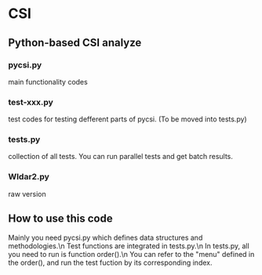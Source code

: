 # CSI

## Python-based CSI analyze

### pycsi.py
main functionality codes

### test-xxx.py
test codes for testing defferent parts of pycsi. (To be moved into tests.py)

### tests.py
collection of all tests. You can run parallel tests and get batch results.

### WIdar2.py
raw version

## How to use this code

Mainly you need pycsi.py which defines data structures and methodologies.\n
Test functions are integrated in tests.py.\n
In tests.py, all you need to run is function order().\n
You can refer to the "menu" defined in the order(), and run the test fuction by its corresponding index.
